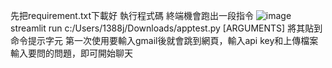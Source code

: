 先把requirement.txt下載好
執行程式碼
終端機會跑出一段指令
![image](https://github.com/IanQQQQQQ/ai-final/assets/158520580/7ba47a0b-907f-458f-90ab-71e7acb691ba)
streamlit run c:/Users/1388j/Downloads/apptest.py [ARGUMENTS]
將其貼到命令提示字元
第一次使用要輸入gmail後就會跳到網頁，輸入api key和上傳檔案輸入要問的問題，即可開始聊天
